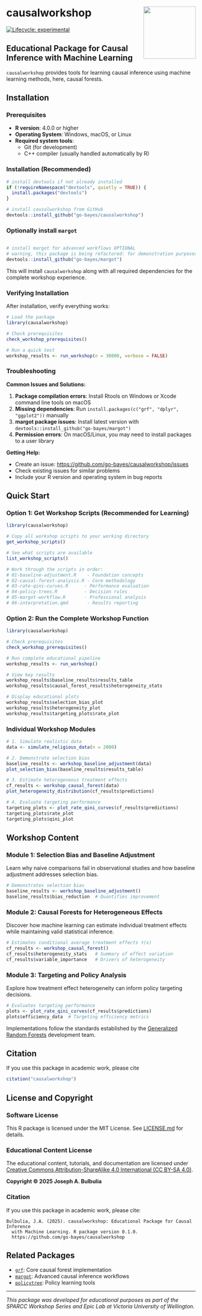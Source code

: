 # causalworkshop <img src="man/figures/logo.png" align="right" height="139" />

<!-- badges: start -->
[![Lifecycle: experimental](https://img.shields.io/badge/lifecycle-experimental-orange.svg)](https://lifecycle.r-lib.org/articles/stages.html#experimental)
<!-- badges: end -->

## Educational Package for Causal Inference with Machine Learning

`causalworkshop` provides tools for learning causal inference using machine learning methods, here, causal forests. 


## Installation

### Prerequisites

- **R version**: 4.0.0 or higher
- **Operating System**: Windows, macOS, or Linux
- **Required system tools**: 
  - Git (for development)
  - C++ compiler (usually handled automatically by R)

### Installation (Recommended)

```r
# install devtools if not already installed
if (!requireNamespace("devtools", quietly = TRUE)) {
  install.packages("devtools")
}

# install causalworkshop from GitHub
devtools::install_github("go-bayes/causalworkshop")
```

###  Optionally install `margot`

```r

# install margot for advanced workflows OPTIONAL
# warning, this package is being refactored: for demonstration purposes in the SPARCC DAY 2 Workshop
devtools::install_github("go-bayes/margot")
```

This will install `causalworkshop` along with all required dependencies for the complete workshop experience.

### Verifying Installation

After installation, verify everything works:

```r
# Load the package
library(causalworkshop)

# Check prerequisites
check_workshop_prerequisites()

# Run a quick test
workshop_results <- run_workshop(n = 30000, verbose = FALSE)
```

### Troubleshooting

**Common Issues and Solutions:**

1. **Package compilation errors**: Install Rtools on Windows or Xcode command line tools on macOS
2. **Missing dependencies**: Run `install.packages(c("grf", "dplyr", "ggplot2"))` manually
3. **margot package issues**: Install latest version with `devtools::install_github("go-bayes/margot")`
4. **Permission errors**: On macOS/Linux, you may need to install packages to a user library

**Getting Help:**
- Create an issue: https://github.com/go-bayes/causalworkshop/issues
- Check existing issues for similar problems
- Include your R version and operating system in bug reports

## Quick Start

### Option 1: Get Workshop Scripts (Recommended for Learning)

```r
library(causalworkshop)

# Copy all workshop scripts to your working directory
get_workshop_scripts()

# See what scripts are available
list_workshop_scripts()

# Work through the scripts in order:
# 01-baseline-adjustment.R    - Foundation concepts
# 02-causal-forest-analysis.R - Core methodology  
# 03-rate-qini-curves.R      - Performance evaluation
# 04-policy-trees.R          - Decision rules
# 05-margot-workflow.R       - Professional analysis
# 06-interpretation.qmd       - Results reporting
```

### Option 2: Run the Complete Workshop Function

```r
library(causalworkshop)

# Check prerequisites
check_workshop_prerequisites()

# Run complete educational pipeline
workshop_results <- run_workshop()

# View key results
workshop_results$baseline_results$results_table
workshop_results$causal_forest_results$heterogeneity_stats

# Display educational plots
workshop_results$selection_bias_plot
workshop_results$heterogeneity_plot
workshop_results$targeting_plots$rate_plot
```

### Individual Workshop Modules

```r
# 1. Simulate realistic data
data <- simulate_religious_data(n = 2000)

# 2. Demonstrate selection bias
baseline_results <- workshop_baseline_adjustment(data)
plot_selection_bias(baseline_results$results_table)

# 3. Estimate heterogeneous treatment effects
cf_results <- workshop_causal_forest(data)
plot_heterogeneity_distribution(cf_results$predictions)

# 4. Evaluate targeting performance
targeting_plots <- plot_rate_qini_curves(cf_results$predictions)
targeting_plots$rate_plot
targeting_plots$qini_plot
```

## Workshop Content

### Module 1: Selection Bias and Baseline Adjustment
Learn why naive comparisons fail in observational studies and how baseline adjustment addresses selection bias.

```r
# Demonstrates selection bias
baseline_results <- workshop_baseline_adjustment()
baseline_results$bias_reduction  # Quantifies improvement
```

### Module 2: Causal Forests for Heterogeneous Effects
Discover how machine learning can estimate individual treatment effects while maintaining valid statistical inference.

```r
# Estimates conditional average treatment effects τ(x)
cf_results <- workshop_causal_forest()
cf_results$heterogeneity_stats   # Summary of effect variation
cf_results$variable_importance   # Drivers of heterogeneity
```

### Module 3: Targeting and Policy Analysis
Explore how treatment effect heterogeneity can inform policy targeting decisions.

```r
# Evaluates targeting performance
plots <- plot_rate_qini_curves(cf_results$predictions)
plots$efficiency_data  # Targeting efficiency metrics
```


Implementations follow the standards established by the [Generalized Random Forests](https://grf-labs.github.io/) development team.


## Citation

If you use this package in academic work, please cite

```r
citation("causalworkshop")
```

## License and Copyright

### Software License
This R package is licensed under the MIT License. See [LICENSE.md](LICENSE.md) for details.

### Educational Content License
The educational content, tutorials, and documentation are licensed under [Creative Commons Attribution-ShareAlike 4.0 International (CC BY-SA 4.0)](https://creativecommons.org/licenses/by-sa/4.0/).

**Copyright © 2025 Joseph A. Bulbulia**

### Citation
If you use this package in academic work, please cite:
```
Bulbulia, J.A. (2025). causalworkshop: Educational Package for Causal Inference 
  with Machine Learning. R package version 0.1.0. 
  https://github.com/go-bayes/causalworkshop
```

## Related Packages

- [`grf`](https://grf-labs.github.io/): Core causal forest implementation
- [`margot`](https://github.com/go-bayes/margot): Advanced causal inference workflows
- [`policytree`](https://github.com/grf-labs/policytree): Policy learning tools

---

*This package was developed for educational purposes as part of the SPARCC Workshop Series and Epic Lab at Victoria University of Wellington.*
